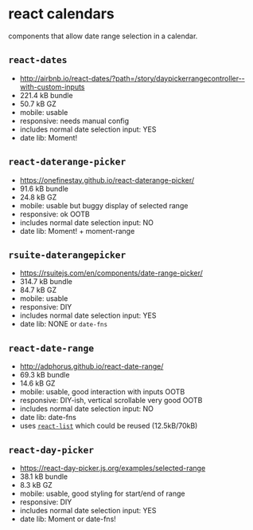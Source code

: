 # react calendars

components that allow date range selection in a calendar.

## `react-dates`

- <http://airbnb.io/react-dates/?path=/story/daypickerrangecontroller--with-custom-inputs>
- 221.4 kB bundle
- 50.7 kB GZ
- mobile: usable
- responsive: needs manual config
- includes normal date selection input: YES
- date lib: Moment!

## `react-daterange-picker`

- <https://onefinestay.github.io/react-daterange-picker/>
- 91.6 kB bundle
- 24.8 kB GZ
- mobile: usable but buggy display of selected range
- responsive: ok OOTB
- includes normal date selection input: NO
- date lib: Moment! + moment-range

## `rsuite-daterangepicker`

- <https://rsuitejs.com/en/components/date-range-picker/>
- 314.7 kB bundle
- 84.7 kB GZ
- mobile: usable
- responsive: DIY
- includes normal date selection input: YES
- date lib: NONE or `date-fns`

## `react-date-range`

- <http://adphorus.github.io/react-date-range/>
- 69.3 kB bundle
- 14.6 kB GZ
- mobile: usable, good interaction with inputs OOTB
- responsive: DIY-ish, vertical scrollable very good OOTB
- includes normal date selection input: NO
- date lib: date-fns
- uses [`react-list`](https://github.com/coderiety/react-list) which could be reused (12.5kB/70kB)

## `react-day-picker`

- <https://react-day-picker.js.org/examples/selected-range>
- 38.1 kB bundle
- 8.3 kB GZ
- mobile: usable, good styling for start/end of range
- responsive: DIY
- includes normal date selection input: YES
- date lib: Moment or date-fns!

